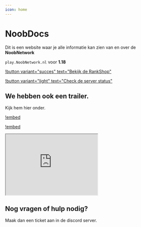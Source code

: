 ```yaml
---
icon: home
---
```


# NoobDocs

Dit is een website waar je alle informatie kan zien van en over de **NoobNetwork**

`play.NoobNetwork.nl` voor **1.18**

[!button variant="succes" text="Bekijk de RankShop"](https://shop.noobnetwork.nl)                                          

[!button variant="light" text="Check de server status"](status)

## We hebben ook een trailer.
Kijk hem hier onder.

[!embed](https://youtu.be/b4hb8EESbKo)

[!embed](https://status.mznb.nl)

<iframe id="inlineFrameExample"
    title="Inline Frame Example"
    width="300"
    height="200"
    src="https://status.mznb.nl">
</iframe>


Nog vragen of hulp nodig?
- 
Maak dan een ticket aan in de discord server.
